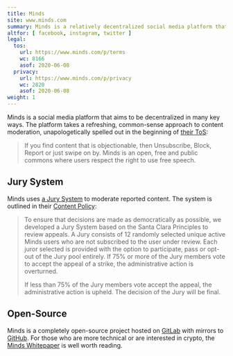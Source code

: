 ```yaml
---
title: Minds
site: www.minds.com
summary: Minds is a relatively decentralized social media platform that supports free speech.
altfor: [ facebook, instagram, twitter ]
legal:
  tos:
    url: https://www.minds.com/p/terms
    wc: 8166
    asof: 2020-06-08
  privacy:
    url: https://www.minds.com/p/privacy
    wc: 2820
    asof: 2020-06-08
weight: 1
---
```


Minds is a social media platform that aims to be decentralized in many key
ways. The platform takes a refreshing, common-sense approach to content
moderation, unapologetically spelled out in the beginning of [their
ToS](https://www.minds.com/p/terms):
> If you find content that is objectionable, then Unsubscribe, Block, Report or
> just swipe on by. Minds is an open, free and public commons where users
> respect the right to use free speech.

## Jury System

Minds uses [a Jury
System](https://www.minds.com/minds/blog/power-to-the-people-the-minds-jury-system-975486713993859072)
to moderate reported content. The system is outlined in their [Content
Policy](https://www.minds.com/content-policy):
> To ensure that decisions are made as democratically as possible, we developed
> a Jury System based on the Santa Clara Principles to review appeals. A Jury
> consists of 12 randomly selected unique active Minds users who are not
> subscribed to the user under review. Each juror selected is provided with the
> option to participate, pass or opt-out of the Jury pool entirely. If 75% or
> more of the Jury members vote to accept the appeal of a strike, the
> administrative action is overturned.
>
> If less than 75% of the Jury members vote accept the appeal, the
> administrative action is upheld. The decision of the Jury will be final.

## Open-Source

Minds is a completely open-source project hosted on
[GitLab](https://gitlab.com/minds/minds) with mirrors to
[GitHub](https://github.com/Minds/minds). For those who are more technical or
are interested in crypto, the [Minds
Whitepaper](https://cdn-assets.minds.com/front/dist/assets/whitepapers/03_27_18_Minds%20Whitepaper%20V0.1.pdf)
is well worth reading.
